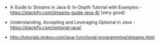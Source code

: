 * A Guide to Streams in Java 8: In-Depth Tutorial with Examples - https://stackify.com/streams-guide-java-8/  (very good)
* Understanding, Accepting and Leveraging Optional in Java - https://stackify.com/optional-java/

* http://tutorials.jenkov.com/java-functional-programming/streams.html
